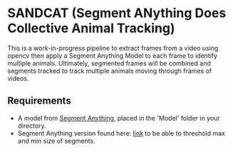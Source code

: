 # SANDCAT (Segment ANything Does Collective Animal Tracking)
This is a work-in-progress pipeline to extract frames from a video using opencv then apply a Segment Anything Model to each frame to identify multiple animals. Ultimately, segmented frames will be combined and segments tracked to track multiple animals moving through frames of videos.

## Requirements
* A model from [Segment Anything](https://github.com/facebookresearch/segment-anything), placed in the 'Model' folder in your directory.
* Segment Anything version found here: [link](https://github.com/beckypadget/segment-anything) to be able to threshold max and min size of segments.
